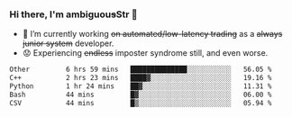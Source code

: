 ### Hi there, I'm ambiguou~~s~~Str 👋

<!--
**ambiguoustexture/ambiguoustexture** is a ✨ _special_ ✨ repository because its `README.md` (this file) appears on your GitHub profile.

Here are some ideas to get you started:
-->
- 🔭 I’m currently working ~~on automated/low-latency trading~~ as a ~~always junior system~~ developer.
- :worried: Experiencing ~~endless~~ imposter syndrome still, and even worse.

<!--START_SECTION:waka-->

```txt
Other         6 hrs 59 mins   ██████████████░░░░░░░░░░░   56.05 %
C++           2 hrs 23 mins   ████▓░░░░░░░░░░░░░░░░░░░░   19.16 %
Python        1 hr 24 mins    ██▓░░░░░░░░░░░░░░░░░░░░░░   11.31 %
Bash          44 mins         █▓░░░░░░░░░░░░░░░░░░░░░░░   06.00 %
CSV           44 mins         █▒░░░░░░░░░░░░░░░░░░░░░░░   05.94 %
```

<!--END_SECTION:waka-->
